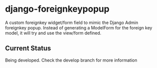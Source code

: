 # django-foreignkeypopup
A custom foreignkey widget/form field to mimic the Django Admin foreignkey popup. Instead of generating a ModelForm for the foreign key model, it will try and use the view/form defined.


## Current Status
Being developed. Check the develop branch for more information
